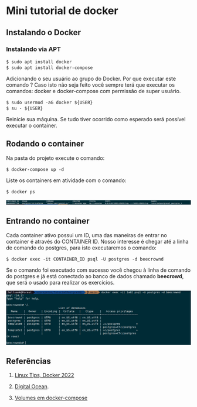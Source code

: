 # Mini tutorial de docker

## Instalando o Docker

### Instalando via APT

```
$ sudo apt install docker
$ sudo apt install docker-compose
```

Adicionando o seu usuário ao grupo do Docker. Por que executar este
comando ? Caso isto não seja feito você sempre terá que executar os comandos:
docker e docker-compose com permissão de super usuário.

```
$ sudo usermod -aG docker ${USER}
$ su - ${USER}
```
Reinicie sua máquina. Se tudo tiver ocorrido como esperado será 
possível executar o container.

## Rodando o container

Na pasta do projeto execute o comando:
```
$ docker-compose up -d
```

Liste os containers em atividade com o comando:
```
$ docker ps
```
![terminal\_docker\_ps](assets/terminal_docker_ps.png)


## Entrando no container

Cada container ativo possui um ID, uma das maneiras de entrar 
no container é através do CONTAINER ID. Nosso interesse é chegar
até a linha de comando do postgres, para isto executaremos o comando:

```
$ docker exec -it CONTAINER_ID psql -U postgres -d beecrownd
```

Se o comando foi executado com sucesso você chegou à linha de comando
do postgres e já está conectado ao banco de dados chamado 
**beecrowd**, que será o usado para realizar os exercícios.

![into\_container](assets/into_container.png)

## Referências

1. [Linux Tips, Docker 2022](https://www.youtube.com/watch?v=MeFyp4VnNx0&ab_channel=LINUXtips)

1. [Digital Ocean](https://www.digitalocean.com/community/tutorials/how-to-install-and-use-docker-on-ubuntu-20-04).

1. [Volumes em docker-compose](https://docs.docker.com/storage/volumes/)

